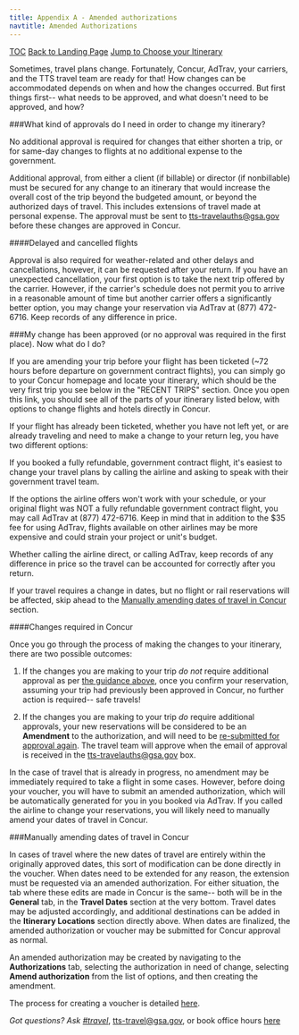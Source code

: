 ```yaml
---
title: Appendix A - Amended authorizations
navtitle: Amended Authorizations
---
```


[TOC](/travel-guide-table-of-contents)
[Back to Landing Page](/travel-guide-start-here)
[Jump to Choose your Itinerary](/travel-guide-2-choose-your-itinerary)

Sometimes, travel plans change. Fortunately, Concur, AdTrav, your carriers, and the TTS travel team are ready for that! How changes can be accommodated depends on when and how the changes occurred. But first things first-- what needs to be approved, and what doesn't need to be approved, and how?

###What kind of approvals do I need in order to change my itinerary?

No additional approval is required for changes that either shorten a trip, or for same-day changes to flights at no additional expense to the government.

Additional approval, from either a client (if billable) or director (if nonbillable) must be secured for any change to an itinerary that would increase the overall cost of the trip beyond the budgeted amount, or beyond the authorized days of travel. This includes extensions of travel made at personal expense. The approval must be sent to tts-travelauths@gsa.gov before these changes are approved in Concur.

####Delayed and cancelled flights

Approval is also required for weather-related and other delays and cancellations, however, it can be requested after your return. If you have an unexpected cancellation, your first option is to take the next trip offered by the carrier. However, if the carrier's schedule does not permit you to arrive in a reasonable amount of time but another carrier offers a significantly better option, you may change your reservation via AdTrav at (877) 472-6716. Keep records of any difference in price.

###My change has been approved (or no approval was required in the first place). Now what do I do?

If you are amending your trip before your flight has been ticketed (~72 hours before departure on government contract flights), you can simply go to your Concur homepage and locate your itinerary, which should be the very first trip you see below in the "RECENT TRIPS" section. Once you open this link, you should see all of the parts of your itinerary listed below, with options to change flights and hotels directly in Concur.

If your flight has already been ticketed, whether you have not left yet, or are already traveling and need to make a change to your return leg, you have two different options:

If you booked a fully refundable, government contract flight, it's easiest to change your travel plans by calling the airline and asking to speak with their government travel team.

If the options the airline offers won't work with your schedule, or your original flight was NOT a fully refundable government contract flight, you may call AdTrav at (877) 472-6716. Keep in mind that in addition to the $35 fee for using AdTrav, flights available on other airlines may be more expensive and could strain your project or unit's budget.

Whether calling the airline direct, or calling AdTrav, keep records of any difference in price so the travel can be accounted for correctly after you return.

If your travel requires a change in dates, but no flight or rail reservations will be affected, skip ahead to the [Manually amending dates of travel in Concur](#Manually-amending-dates-of-travel-in-Concur) section.

####Changes required in Concur

Once you go through the process of making the changes to your itinerary, there are two possible outcomes:

1. If the changes you are making to your trip *do not* require additional approval as per [the guidance above](/#What-kind-of-approvals-do-I-need-in-order-to-change-my-itinerary), once you confirm your reservation, assuming your trip had previously been approved in Concur, no further action is required-- safe travels!

2. If the changes you are making to your trip *do* require additional approvals, your new reservations will be considered to be an **Amendment** to the authorization, and will need to be [re-submitted for approval again](/travel-guide-3-approval). The travel team will approve when the email of approval is received in the [tts-travelauths@gsa.gov](tts-travelauths@gsa.gov) box.

In the case of travel that is already in progress, no amendment may be immediately required to take a flight in some cases. However, before doing your voucher, you will have to submit an amended authorization, which will be automatically generated for you in you booked via AdTrav. If you called the airline to change your reservations, you will likely need to manually amend your dates of travel in Concur.

###Manually amending dates of travel in Concur

In cases of travel where the new dates of travel are entirely within the originally approved dates, this sort of modification can be done directly in the voucher. When dates need to be extended for any reason, the extension must be requested via an amended authorization. For either situation, the tab where these edits are made in Concur is the same-- both will be in the **General** tab, in the **Travel Dates** section at the very bottom. Travel dates may be adjusted accordingly, and additional destinations can be added in the **Itinerary Locations** section directly above. When dates are finalized, the amended authorization or voucher may be submitted for Concur approval as normal.

An amended authorization may be created by navigating to the **Authorizations** tab, selecting the authorization in need of change, selecting **Amend authorization** from the list of options, and then creating the amendment.

The process for creating a voucher is detailed [here](/travel-guide-5-reimbursement).

*Got questions? Ask [#travel](https://gsa-tts.slack.com/messages/travel)*, [tts-travel@gsa.gov](mailto:tts-travel@gsa.gov), or book office hours [here](https://sites.google.com/a/gsa.gov/tts-office-hours/)
